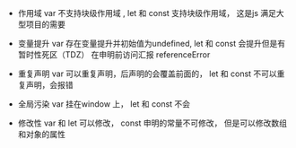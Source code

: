 - 作用域
 var 不支持块级作用域 , let 和 const 支持块级作用域， 这是js 满足大型项目的需要
- 变量提升
 var 存在变量提升并初始值为undefined, let 和 const 会提升但是有暂时性死区（TDZ）
 在申明前访问汇报 referenceError
- 重复声明
 var 可以重复声明，后声明的会覆盖前面的， let 和 const 不可以重复声明，会报错
- 全局污染
 var 挂在window 上， let 和 const 不会

 - 修改性
  var 和 let 可以修改， const 申明的常量不可修改， 但是可以修改数组和对象的属性
